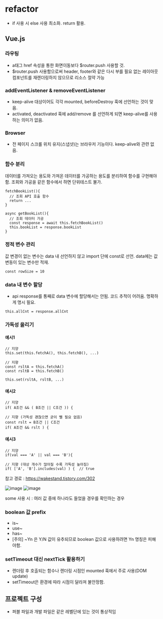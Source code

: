 # refactor
* if 사용 시 else 사용 최소화. return 활용.

## Vue.js
### 라우팅
* a태그 href 속성을 통한 화면이동보다 $router.push 사용할 것.
* $router.push 사용함으로써 header, footer와 같은 다시 부를 필요 없는 레이아웃 컴포넌트를 재렌더링하지 않으므로 리소스 절약 가능

### addEventListener & removeEventListener
* keep-alive 대상이어도 각각 mounted, beforeDestroy 훅에 선언하는 것이 맞음.
* activated, deactivated 훅에 add/remove 를 선언하게 되면 keep-alive를 사용하는 의미가 없음.

### Browser
* 전 페이지 스크롤 위치 유지(스냅샷)는 브라우저 기능이다. keep-alive와 관련 없음.

### 함수 분리
데이터를 가져오는 용도와 가져온 데이터를 가공하는 용도를 분리하여 함수를 구현해야함.
조회와 가공을 같은 함수에서 하면 단위테스트 불가.

```
fetchBookList(){
  // 조회 API 호출 함수
  return ...
}
```
```
async getBookList(){
  // 조회 데이터 가공
  const response = await this.fetchBookList()
  this.bookList = response.bookList
}
```

### 정적 변수 관리
값 변경이 없는 변수는 data 내 선언하지 않고 import 단에 const로 선언. data에는 값 변동이 있는 변수만 적재.
```
const rowSize = 10
```

### data 내 변수 할당
* api response를 통째로 data 변수에 할당해서는 안됨. 코드 추적이 어려움. 명확하게 명시 필요.
```
this.allCnt = response.allCnt
```

### 가독성 올리기
#### 예시1
```
// 지양
this.set(this.fetchA(), this.fetchB(), ...)

// 지향
const rsltA = this.fetchA()
const rsltB = this.fetchB()

this.set(rsltA, rsltB, ...)
```

#### 예시2
```
// 지양
if( A조건 && ( B조건 || C조건 )) {

// 지향 (가독성 괜찮으면 굳이 뺄 필요 없음)
const rslt = B조건 || C조건
if( A조건 && rslt ) {
```

#### 예시3
```
// 지양
if(val === 'A' || val === 'B'){

// 지향 (대상 개수가 많아질 수록 가독성 높아짐)
if( ['A', 'B'].includes(val) ) {  // true
```

참고 경로 : https://wakestand.tistory.com/302

![image](https://user-images.githubusercontent.com/67194249/178448241-a12c5e3b-9267-4d2e-aacf-de788bda7e4c.png)
![image](https://user-images.githubusercontent.com/67194249/178448313-dd5e4bb3-b68f-4127-b7ae-c61e47b90f13.png)

some 사용 시 : 여러 값 중에 하나라도 들었을 경우를 확인하는 경우

### boolean 값 prefix
* is~
* use~
* has~
* [주의] ~Yn 은 Y/N 값이 유추되므로 boolean 값으로 사용하려면 Yn 명칭은 피해야함.

### setTimeout 대신 nextTick 활용하기
* 렌더링 후 호출되는 함수나 렌더링 시점인 mounted 훅에서 주로 사용(DOM update)
* setTimeout은 환경에 따라 시점이 달라져 불안정함.


## 프로젝트 구성
* 퍼블 파일과 개발 파일은 같은 레벨단에 있는 것이 통상적임
